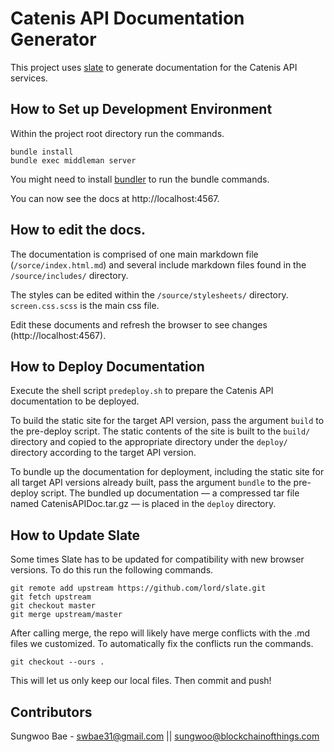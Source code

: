 # Catenis API Documentation Generator

This project uses [slate](https://github.com/lord/slate) to generate documentation for the Catenis API services.

## How to Set up Development Environment

Within the project root directory run the commands.

```shell
bundle install
bundle exec middleman server
```

You might need to install [bundler](http://bundler.io/) to run the bundle commands.

You can now see the docs at http://localhost:4567.

## How to edit the docs.

The documentation is comprised of one main markdown file (`/sorce/index.html.md`) and several include markdown files found
in the `/source/includes/` directory.

The styles can be edited within the `/source/stylesheets/` directory. `screen.css.scss` is the main css file.

Edit these documents and refresh the browser to see changes (http://localhost:4567).

## How to Deploy Documentation

Execute the shell script `predeploy.sh` to prepare the Catenis API documentation to be deployed.

To build the static site for the target API version, pass the argument `build` to the pre-deploy script. The static
contents of the site is built to the `build/` directory and copied to the appropriate directory under the
`deploy/` directory according to the target API version.

To bundle up the documentation for deployment, including the static site for all target API versions already built, pass
the argument `bundle` to the pre-deploy script. The bundled up documentation — a compressed tar file
named CatenisAPIDoc.tar.gz — is placed in the `deploy` directory.

## How to Update Slate

Some times Slate has to be updated for compatibility with new browser versions. To do this run the following commands.

```shell
git remote add upstream https://github.com/lord/slate.git
git fetch upstream
git checkout master
git merge upstream/master
```

After calling merge, the repo will likely have merge conflicts with the .md files we customized. To automatically fix the conflicts run the commands.

```shell
git checkout --ours .
```

This will let us only keep our local files. Then commit and push!

## Contributors

Sungwoo Bae - swbae31@gmail.com || sungwoo@blockchainofthings.com
